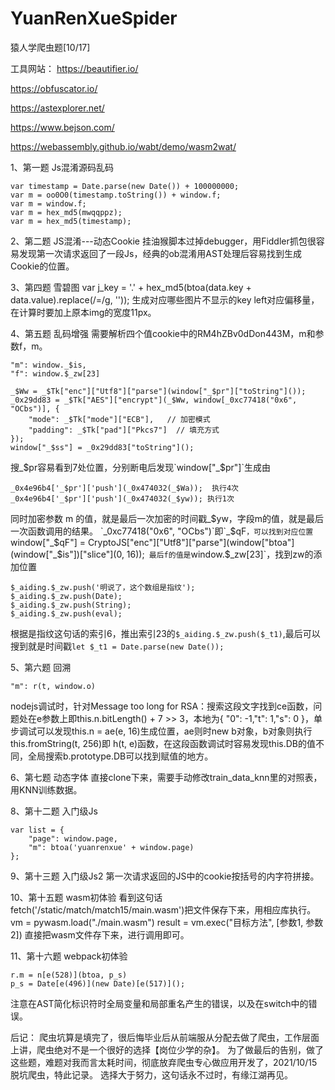 # YuanRenXueSpider
猿人学爬虫题[10/17]

工具网站：
https://beautifier.io/

https://obfuscator.io/

https://astexplorer.net/

https://www.bejson.com/

https://webassembly.github.io/wabt/demo/wasm2wat/

1、第一题 Js混淆源码乱码
```
var timestamp = Date.parse(new Date()) + 100000000;
var m = oo0O0(timestamp.toString()) + window.f;
var m = window.f;
var m = hex_md5(mwqqppz);
var m = hex_md5(timestamp);
```

2、第二题 JS混淆---动态Cookie
挂油猴脚本过掉debugger，用Fiddler抓包很容易发现第一次请求返回了一段Js，经典的ob混淆用AST处理后容易找到生成Cookie的位置。

3、第四题 雪碧图
var j_key = '.' + hex_md5(btoa(data.key + data.value).replace(/=/g, '')); 生成对应哪些图片不显示的key
left对应偏移量，在计算时要加上原本img的宽度11px。

4、第五题 乱码增强
需要解析四个值cookie中的RM4hZBv0dDon443M，m和参数f，m。
```
"m": window._$is,
"f": window.$_zw[23]

_$Ww = _$Tk["enc"]["Utf8"]["parse"](window["_$pr"]["toString"]());
_0x29dd83 = _$Tk["AES"]["encrypt"](_$Ww, window[_0xc77418("0x6", "OCbs")], {
	"mode": _$Tk["mode"]["ECB"],   // 加密模式
	"padding": _$Tk["pad"]["Pkcs7"]  // 填充方式
});
window["_$ss"] = _0x29dd83["toString"]();
```

搜_$pr容易看到7处位置，分别断电后发现`window["_$pr"]`生成由
```
_0x4e96b4['_$pr']['push'](_0x474032(_$Wa));  执行4次                                      
_0x4e96b4['_$pr']['push'](_0x474032(_$yw));	执行1次
```
同时加密参数 m 的值，就是最后一次加密的时间戳_$yw，字段m的值，就是最后一次函数调用的结果。
`_0xc77418("0x6", "OCbs")`即`_$qF`，可以找到对应位置
`window["_$qF"] = CryptoJS["enc"]["Utf8"]["parse"](window["btoa"](window["_$is"])["slice"](0, 16));`
最后f的值是`window.$_zw[23]`，找到zw的添加位置
```
$_aiding.$_zw.push('明说了，这个数组是指纹');
$_aiding.$_zw.push(Date);
$_aiding.$_zw.push(String);
$_aiding.$_zw.push(eval);
```
根据是指纹这句话的索引6，推出索引23的`$_aiding.$_zw.push($_t1)`,最后可以搜到就是时间戳`let $_t1 = Date.parse(new Date());`


5、第六题 回溯
```
"m": r(t, window.o) 
```
nodejs调试时，针对Message too long for RSA：搜索这段文字找到ce函数，问题处在e参数上即this.n.bitLength() + 7 >> 3，本地为{
"0": -1,"t": 1,"s": 0 }，单步调试可以发现this.n = ae(e, 16)生成位置，ae则时new b对象，b对象则执行this.fromString(t, 256)即
 h(t, e)函数，在这段函数调试时容易发现this.DB的值不同，全局搜索b.prototype.DB可以找到赋值的地方。

6、第七题 动态字体
直接clone下来，需要手动修改train_data_knn里的对照表，用KNN训练数据。

8、第十二题 入门级Js
```
var list = {
    "page": window.page,
    "m": btoa('yuanrenxue' + window.page)
};
```

9、第十三题 入门级Js2
第一次请求返回的JS中的cookie按括号的内字符拼接。

10、第十五题 wasm初体验
看到这句话fetch('/static/match/match15/main.wasm')把文件保存下来，用相应库执行。
vm = pywasm.load("./main.wasm")
result = vm.exec("目标方法", [参数1, 参数2])
直接把wasm文件存下来，进行调用即可。

11、第十六题 webpack初体验
```
r.m = n[e(528)](btoa, p_s)
p_s = Date[e(496)](new Date)[e(517)]();
```
注意在AST简化标识符时全局变量和局部重名产生的错误，以及在switch中的错误。

后记：
爬虫坑算是填完了，很后悔毕业后从前端服从分配去做了爬虫，工作层面上讲，爬虫绝对不是一个很好的选择【岗位少学的杂】。
为了做最后的告别，做了这些题，难题对我而言太耗时间，彻底放弃爬虫专心做应用开发了，2021/10/15脱坑爬虫，特此记录。
选择大于努力，这句话永不过时，有缘江湖再见。